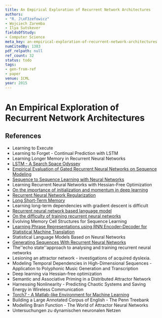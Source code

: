 ```yaml
---
title: An Empirical Exploration of Recurrent Network Architectures
authors:
- "R. J\xF3zefowicz"
- Wojciech Zaremba
- Ilya Sutskever
fieldsOfStudy:
- Computer Science
meta_key: an-empirical-exploration-of-recurrent-network-architectures
numCitedBy: 1383
pdf_relpath: null
ref_count: 32
status: todo
tags:
- gen-from-ref
- paper
venue: ICML
year: 2015
---
```


# An Empirical Exploration of Recurrent Network Architectures

## References

- Learning to Execute
- Learning to Forget - Continual Prediction with LSTM
- Learning Longer Memory in Recurrent Neural Networks
- [LSTM - A Search Space Odyssey](./lstm-a-search-space-odyssey.md)
- [Empirical Evaluation of Gated Recurrent Neural Networks on Sequence Modeling](./empirical-evaluation-of-gated-recurrent-neural-networks-on-sequence-modeling.md)
- [Sequence to Sequence Learning with Neural Networks](./sequence-to-sequence-learning-with-neural-networks.md)
- Learning Recurrent Neural Networks with Hessian-Free Optimization
- [On the importance of initialization and momentum in deep learning](./on-the-importance-of-initialization-and-momentum-in-deep-learning.md)
- [Recurrent Neural Network Regularization](./recurrent-neural-network-regularization.md)
- [Long Short-Term Memory](./long-short-term-memory.md)
- Learning long-term dependencies with gradient descent is difficult
- [Recurrent neural network based language model](./recurrent-neural-network-based-language-model.md)
- [On the difficulty of training recurrent neural networks](./on-the-difficulty-of-training-recurrent-neural-networks.md)
- Evolving Memory Cell Structures for Sequence Learning
- [Learning Phrase Representations using RNN Encoder-Decoder for Statistical Machine Translation](./learning-phrase-representations-using-rnn-encoder-decoder-for-statistical-machine-translation.md)
- Statistical Language Models Based on Neural Networks
- [Generating Sequences With Recurrent Neural Networks](./generating-sequences-with-recurrent-neural-networks.md)
- The''echo state''approach to analysing and training recurrent neural networks
- Lesioning an attractor network - investigations of acquired dyslexia.
- Modeling Temporal Dependencies in High-Dimensional Sequences - Application to Polyphonic Music Generation and Transcription
- Deep learning via Hessian-free optimization
- Semantic and Associative Priming in a Distributed Attractor Network
- Harnessing Nonlinearity - Predicting Chaotic Systems and Saving Energy in Wireless Communication
- [Torch7 - A Matlab-like Environment for Machine Learning](./torch7-a-matlab-like-environment-for-machine-learning.md)
- Building a Large Annotated Corpus of English - The Penn Treebank
- Modelling Brain Function - The World of Attractor Neural Networks
- Untersuchungen zu dynamischen neuronalen Netzen
